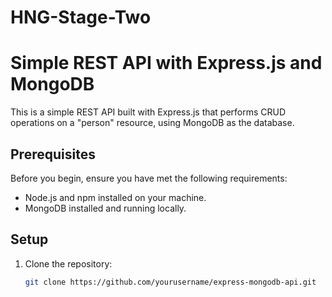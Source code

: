 # HNG-Stage-Two

# Simple REST API with Express.js and MongoDB

This is a simple REST API built with Express.js that performs CRUD operations on a "person" resource, using MongoDB as the database.

## Prerequisites

Before you begin, ensure you have met the following requirements:

- Node.js and npm installed on your machine.
- MongoDB installed and running locally.

## Setup

1. Clone the repository:

   ```bash
   git clone https://github.com/yourusername/express-mongodb-api.git
